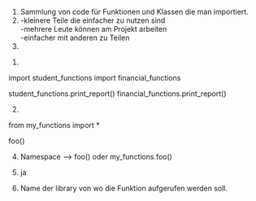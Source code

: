 1) Sammlung von code für Funktionen und Klassen die man importiert.
2) -kleinere Teile die einfacher zu nutzen sind  
-mehrere Leute können am Projekt arbeiten  
 -einfacher mit anderen zu Teilen 
3) 
1.
import student_functions
import financial_functions
 
student_functions.print_report()
financial_functions.print_report()

2.
from my_functions import *
 
foo()

4) Namespace --> foo() oder my_functions.foo()

5) ja

6) Name der library von wo die Funktion aufgerufen werden soll.